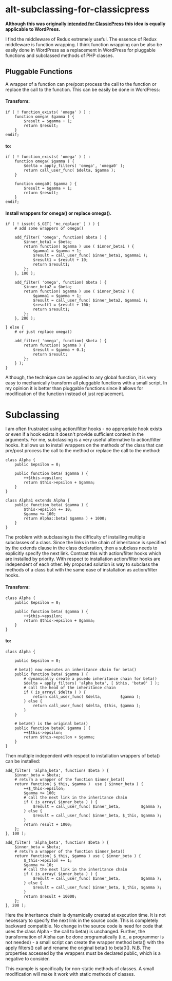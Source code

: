 # alt-subclassing-for-classicpress

**Although this was originally [intended for ClassicPress](https://github.com/ClassicPress/ClassicPress/issues/749) this idea is equally applicable to WordPress.**

I find the middleware of Redux extremely useful. The essence of Redux middleware is function wrapping. I think function wrapping can be also be easily done in WordPress as a replacement in WordPress for pluggable functions and subclassed methods of PHP classes.

## Pluggable Functions

A wrapper of a function can pre/post process the call to the function or replace the call to the function. This can be easily be done in WordPress:

#### Transform:

```
if ( ! function_exists( 'omega' ) ) :
    function omega( $gamma ) {
        $result = $gamma + 1;
        return $result;
    }
endif;

```

#### to:


```
if ( ! function_exists( 'omega' ) ) :
    function omega( $gamma ) {
        $delta = apply_filters( 'omega', 'omega0' );
        return call_user_func( $delta, $gamma );
    }

    function omega0( $gamma ) {
        $result = $gamma + 1;
        return $result;
    }
endif;

```

#### Install wrappers for omega() or replace omega().

```
if ( ! isset( $_GET[ 'mc_replace' ] ) ) {
    # add some wrappers of omega()

    add_filter( 'omega', function( $beta ) {
        $inner_beta1 = $beta;
        return function( $gamma ) use ( $inner_beta1 ) {
            $gamma1 = $gamma + 1;
            $result = call_user_func( $inner_beta1, $gamma1 );
            $result1 = $result + 10;
            return $result1;
        };
    }, 100 );

    add_filter( 'omega', function( $beta ) {
        $inner_beta2 = $beta;
        return function( $gamma ) use ( $inner_beta2 ) {
            $gamma1 = $gamma + 1;
            $result = call_user_func( $inner_beta2, $gamma1 );
            $result1 = $result + 100;
            return $result1;
        };
    }, 200 );

} else {
    # or just replace omega()

    add_filter( 'omega', function( $beta ) {
        return function( $gamma ) {
            $result = $gamma + 0.1;
            return $result;
        };
    } );
}
```

Although, the technique can be applied to any global function, it is very easy to mechanically transform all pluggable functions with a small script. In my opinion it is better than pluggable functions since it allows for modification of the function instead of just replacement.

# Subclassing

I am often frustrated using action/filter hooks - no appropriate hook exists or even if a hook exists it doesn't provide sufficient context in the arguments. For me, subclassing is a very useful alternative to action/filter hooks. It allows us to install wrappers on the methods of the class that can pre/post process the call to the method or replace the call to the method:

```
class Alpha {
    public $epsilon = 0;

    public function beta( $gamma ) {
        ++$this->epsilon;
        return $this->epsilon + $gamma;
    }
}

class Alpha1 extends Alpha {
    public function beta( $gamma ) {
        $this->epsilon += 10;
        $gamma += 100;
        return Alpha::beta( $gamma ) + 1000;
    }
}

```
The problem with subclassing is the difficulty of installing multiple subclasses of a class. Since the links in the chain of inheritance is specified by the extends clause in the class declaration, then a subclass needs to explicitly specify the next link. Contrast this with action/filter hooks which are installed by priority. With respect to installation action/filter hooks are independent of each other. My proposed solution is way to subclass the methods of a class but with the same ease of installation as action/filter hooks.

#### Transform:
```
class Alpha {
    public $epsilon = 0;

    public function beta( $gamma ) {
        ++$this->epsilon;
        return $this->epsilon + $gamma;
    }
}

```
#### to:

```
class Alpha {

    public $epsilon = 0;

    # beta() now executes an inheritance chain for beta()
    public function beta( $gamma ) {
        # dynamically create a psuedo inheritance chain for beta()
        $delta = apply_filters( 'alpha_beta', [ $this, 'beta0' ] );
        # call the head of the inheritance chain
        if ( is_array( $delta ) ) {
            return call_user_func( $delta,        $gamma );
        } else {
            return call_user_func( $delta, $this, $gamma );
        }
    }

    # beta0() is the original beta()
    public function beta0( $gamma ) {
        ++$this->epsilon;
        return $this->epsilon + $gamma;
    }
}

```
Then multiple independent with respect to installation wrappers of beta() can be installed:

```
add_filter( 'alpha_beta', function( $beta ) {
    $inner_beta = $beta;
    # return a wrapper of the function $inner_beta()
    return function( $_this, $gamma )  use ( $inner_beta ) {
        ++$_this->epsilon;
        $gamma += 100;
        # call the next link in the inheritance chain
        if ( is_array( $inner_beta ) ) {
            $result = call_user_func( $inner_beta,         $gamma );
        } else {
            $result = call_user_func( $inner_beta, $_this, $gamma );
        }
        return result + 1000;
    };
}, 100 );

add_filter( 'alpha_beta', function( $beta ) {
    $inner_beta = $beta;
    # return a wrapper of the function $inner_beta()
    return function( $_this, $gamma ) use ( $inner_beta ) {
        $_this->epsilon += 1;
        $gamma += 10;
        # call the next link in the inheritance chain
        if ( is_array( $inner_beta ) ) {
            $result = call_user_func( $inner_beta,         $gamma );
        } else {
            $result = call_user_func( $inner_beta, $_this, $gamma );
        }
        return $result + 10000;
    };
}, 200 );
```

Here the inheritance chain is dynamically created at execution time. It is not necessary to specify the next link in the source code. This is completely backward compatible. No change in the source code is need for code that uses the class Alpha - the call to beta() is unchanged. Further, the transformation of Alpha can be done programatically (i.e., a programmer is not needed) - a small script can create the wrapper method beta() with the apply filters() call and rename the original beta() to beta0(). N.B. The properties accessed by the wrappers must be declared public, which is a negative to consider.

This example is specifically for non-static methods of classes. A small modification will make it work with static methods of classes.
